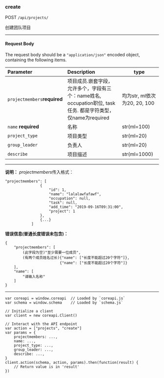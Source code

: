 ### create

POST `/api/projects/`

创建团队项目

---

#### Request Body

The request body should be a `"application/json"` encoded object, containing the following items.

| Parameter                    | Description                                                  | type                         |
| :--------------------------- | :----------------------------------------------------------- | ---------------------------- |
| `projectmembers`**required** | 项目成员.嵌套字段，允许多个，字段有三个：name姓名, occupation职位, task任务. 都是字符类型，仅name为required | 均为str, ml依次为20, 20, 100 |
| `name` **required**          | 名称                                                         | str(ml=100)                  |
| `project_type`               | 项目类型                                                     | str(ml=20)                   |
| `group_leader`               | 负责人                                                       | str(ml=20)                   |
| `describe`                   | 项目描述                                                     | str(ml=1000)                 |

---

**说明：**
	*projectmembers*传入格式：

```
"projectmembers": [
                {
                    "id": 1,
                    "name": "lalalawfafawf",
                    "occupation": null,
                    "task": null,
                    "add_time": "2019-09-16T09:31:00",
                    "project": 1
                },
                {...}
            ]
```

**错误信息(普通长度错误未包含)：**

```
{
    "projectmembers": [
        (此字段为空)"至少需要一位成员",
        (有两个成员姓名过长){"name": ["长度不能超过20个字符"]},
                         {"name": ["长度不能超过20个字符"]}
    ],
    "name": [
        "请输入名称"
    ]
}
```

---

```
var coreapi = window.coreapi  // Loaded by `coreapi.js`
var schema = window.schema    // Loaded by `schema.js`

// Initialize a client
var client = new coreapi.Client()

// Interact with the API endpoint
var action = ["projects", "create"]
var params = {
    projectmembers: ...,
    name: ...,
    project_type: ...,
    group_leader: ...,
    describe: ...,
}
client.action(schema, action, params).then(function(result) {
    // Return value is in 'result'
})
```